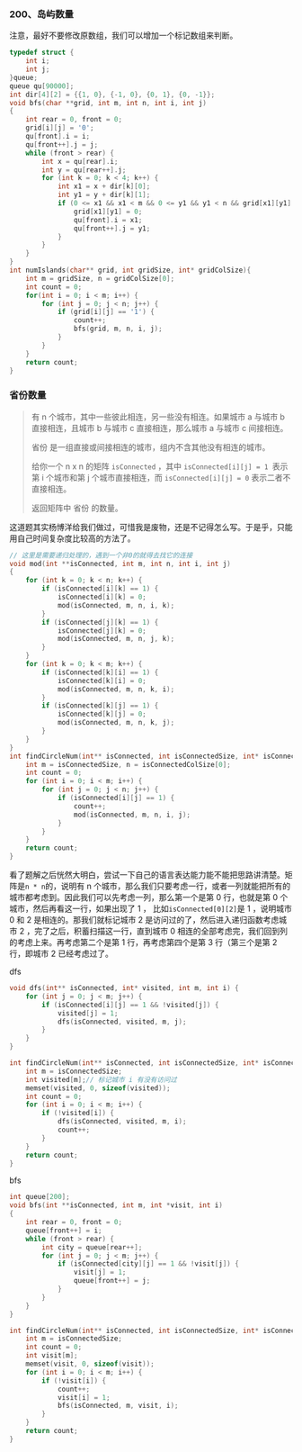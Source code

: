 ### 200、岛屿数量

注意，最好不要修改原数组，我们可以增加一个标记数组来判断。

```c
typedef struct {
    int i;
    int j;
}queue;
queue qu[90000];
int dir[4][2] = {{1, 0}, {-1, 0}, {0, 1}, {0, -1}};
void bfs(char **grid, int m, int n, int i, int j)
{
    int rear = 0, front = 0;
    grid[i][j] = '0';
    qu[front].i = i;
    qu[front++].j = j;
    while (front > rear) {
        int x = qu[rear].i;
        int y = qu[rear++].j;
        for (int k = 0; k < 4; k++) {
            int x1 = x + dir[k][0];
            int y1 = y + dir[k][1];
            if (0 <= x1 && x1 < m && 0 <= y1 && y1 < n && grid[x1][y1] == '1') {
                grid[x1][y1] = 0;
                qu[front].i = x1;
                qu[front++].j = y1;
            }
        }
    }
}
int numIslands(char** grid, int gridSize, int* gridColSize){
    int m = gridSize, n = gridColSize[0];
    int count = 0;
    for(int i = 0; i < m; i++) {
        for (int j = 0; j < n; j++) {
            if (grid[i][j] == '1') {
                count++;
                bfs(grid, m, n, i, j);
            }
        }
    }
    return count;
}
```

### 省份数量

>有 n 个城市，其中一些彼此相连，另一些没有相连。如果城市 a 与城市 b 直接相连，且城市 b 与城市 c 直接相连，那么城市 a 与城市 c 间接相连。
>
>省份 是一组直接或间接相连的城市，组内不含其他没有相连的城市。
>
>给你一个 n x n 的矩阵 `isConnected` ，其中 `isConnected[i][j] = 1 `表示第 i 个城市和第 j 个城市直接相连，而 `isConnected[i][j] = 0` 表示二者不直接相连。
>
>返回矩阵中 省份 的数量。
>

这道题其实杨博洋给我们做过，可惜我是废物，还是不记得怎么写。于是乎，只能用自己时间复杂度比较高的方法了。

```c
// 这里是需要递归处理的，遇到一个非0的就得去找它的连接
void mod(int **isConnected, int m, int n, int i, int j)
{
    for (int k = 0; k < n; k++) {
        if (isConnected[i][k] == 1) {
            isConnected[i][k] = 0;
            mod(isConnected, m, n, i, k);
        }
        if (isConnected[j][k] == 1) {
            isConnected[j][k] = 0;
            mod(isConnected, m, n, j, k);
        }
    }
    for (int k = 0; k < m; k++) {
        if (isConnected[k][i] == 1) {
            isConnected[k][i] = 0;
            mod(isConnected, m, n, k, i);
        }
        if (isConnected[k][j] == 1) {
            isConnected[k][j] = 0;
            mod(isConnected, m, n, k, j);
        }
    }
}
int findCircleNum(int** isConnected, int isConnectedSize, int* isConnectedColSize){
    int m = isConnectedSize, n = isConnectedColSize[0];
    int count = 0;
    for (int i = 0; i < m; i++) {
        for (int j = 0; j < n; j++) {
            if (isConnected[i][j] == 1) {
                count++;
                mod(isConnected, m, n, i, j);
            }
        }
    }
    return count;
}
```

看了题解之后恍然大明白，尝试一下自己的语言表达能力能不能把思路讲清楚。矩阵是` n * n `的，说明有 n 个城市，那么我们只要考虑一行，或者一列就能把所有的城市都考虑到。因此我们可以先考虑一列，那么第一个是第 0 行，也就是第 0 个城市，然后再看这一行，如果出现了 1 ， 比如` isConnected[0][2] `是 1 ，说明城市 0 和 2 是相连的。那我们就标记城市 2 是访问过的了，然后进入递归函数考虑城市 2 ，完了之后，积蓄扫描这一行，直到城市 0 相连的全部考虑完，我们回到列的考虑上来。再考虑第二个是第 1 行，再考虑第四个是第 3 行（第三个是第 2 行，即城市 2 已经考虑过了。

dfs

```c
void dfs(int** isConnected, int* visited, int m, int i) {
    for (int j = 0; j < m; j++) {
        if (isConnected[i][j] == 1 && !visited[j]) {
            visited[j] = 1;
            dfs(isConnected, visited, m, j);
        }
    }
}

int findCircleNum(int** isConnected, int isConnectedSize, int* isConnectedColSize) {
    int m = isConnectedSize;
    int visited[m];// 标记城市 i 有没有访问过
    memset(visited, 0, sizeof(visited));
    int count = 0;
    for (int i = 0; i < m; i++) {
        if (!visited[i]) {
            dfs(isConnected, visited, m, i);
            count++;
        }
    }
    return count;
}
```

bfs

```c
int queue[200];
void bfs(int **isConnected, int m, int *visit, int i)
{
    int rear = 0, front = 0;
    queue[front++] = i;
    while (front > rear) {
        int city = queue[rear++];
        for (int j = 0; j < m; j++) {
            if (isConnected[city][j] == 1 && !visit[j]) {
                visit[j] = 1;
                queue[front++] = j;
            }
        }
    }
}

int findCircleNum(int** isConnected, int isConnectedSize, int* isConnectedColSize){
    int m = isConnectedSize;
    int count = 0;
    int visit[m];
    memset(visit, 0, sizeof(visit));
    for (int i = 0; i < m; i++) {
        if (!visit[i]) {
            count++;
            visit[i] = 1;
            bfs(isConnected, m, visit, i);
        }
    }
    return count;
}
```

